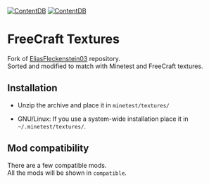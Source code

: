 [![ContentDB](https://content.minetest.net/packages/KanuX/freecraft/shields/title/)](https://content.minetest.net/packages/KanuX/freecraft/)
[![ContentDB](https://content.minetest.net/packages/KanuX/freecraft/shields/downloads/)](https://content.minetest.net/packages/KanuX/freecraft/)

# FreeCraft Textures

Fork of [EliasFleckenstein03](https://github.com/EliasFleckenstein03/mc-textures) repository.<br>
Sorted and modified to match with Minetest and FreeCraft textures.

## Installation

- Unzip the archive and place it in `minetest/textures/`

- GNU/Linux: If you use a system-wide installation place it in `~/.minetest/textures/`.

## Mod compatibility

There are a few compatible mods.<br>
All the mods will be shown in `compatible`.